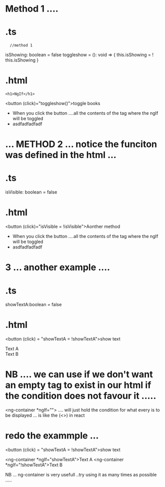 
# Method 1 .... 
# .ts
      //method 1 
  isShowing: boolean = false
  toggleshow = (): void => {
    this.isShowing = ! this.isShowing
  }

# .html 
    <h1>NgIf</h1>
<button (click)="toggleshow()">toggle books</button>

<ul *ngIf="isShowing">
    <li>When you click the button ....all the contents of the tag where the ngIf will be toggled</li>
    <li>asdfadfadfadf</li>
</ul>




# ... METHOD 2 ... notice the funciton was defined in the html ... 

# .ts 
 isVisible: boolean = false
# .html 
<button (click)="isVisible = !isVisible">Aonther method</button>

<ul *ngIf="isVisible">
    <li>When you click the button ....all the contents of the tag where the ngIf will be toggled</li>
    <li>asdfadfadfadf</li>
</ul>






# 3 ...  another example .... 


# .ts 
 showTextA:boolean = false 

# .html
<button (click) = "showTextA = !showTextA">show text</button>

<div *ngIf="showTextA">Text A </div>
<div *ngIf="!showTextA">Text B </div>






# NB .... we can use <ng-container> if we don't want an empty tag to exist in our html if the condition does not favour it ..... 



<ng-container *ngIf=""></ng-container> .... will just hold the condition for what every is to be displayed ... 
<ng-container> is like the <Fragment> (<>) in react 



# redo the exammple ... 

<button (click) = "showTextA = !showTextA">show text</button>

<ng-container *ngIf="showTextA">Text A </ng-container>
<ng-container *ngIf="!showTextA">Text B </ng-container>




NB ... ng-container is very usefull ..try using it as many times as possible ..... 
